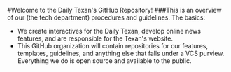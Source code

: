 #Welcome to the Daily Texan's GitHub Repository!
###This is an overview of our (the tech department) procedures and guidelines. 
The basics:
* We create interactives for the Daily Texan, develop online news features, and are responsible for the Texan's website.
* This GitHub organization will contain repositories for our features, templates, guidelines, and anything else that falls under a VCS purview. Everything we do is open source and available to the public.
 
